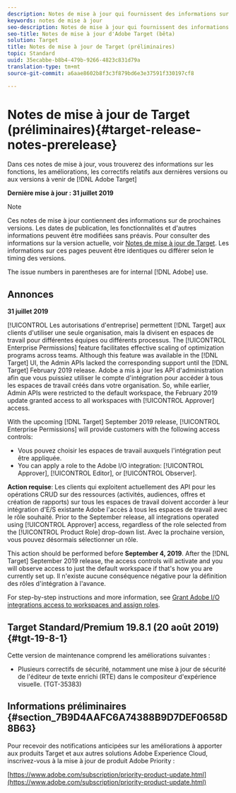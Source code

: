 ```yaml
---
description: Notes de mise à jour qui fournissent des informations sur les fonctionnalités, les améliorations et les correctifs pour les [! ! Versions DNL Adobe Target].
keywords: notes de mise à jour
seo-description: Notes de mise à jour qui fournissent des informations sur les fonctionnalités, les améliorations et les correctifs pour les [! ! Versions DNL Adobe Target].
seo-title: Notes de mise à jour d'Adobe Target (bêta)
solution: Target
title: Notes de mise à jour de Target (préliminaires)
topic: Standard
uuid: 35ecabbe-b8b4-479b-9266-4823c831d79a
translation-type: tm+mt
source-git-commit: a6aae8602b8f3c3f879bd6e3e37591f330197cf8

---
```



# Notes de mise à jour de Target (préliminaires){#target-release-notes-prerelease}

Dans ces notes de mise à jour, vous trouverez des informations sur les fonctions, les améliorations, les correctifs relatifs aux dernières versions ou aux versions à venir de [!DNL Adobe Target]

**Dernière mise à jour : 31 juillet 2019**

>[!NOTE]
>
>Ces notes de mise à jour contiennent des informations sur de prochaines versions. Les dates de publication, les fonctionnalités et d'autres informations peuvent être modifiées sans préavis. Pour consulter des informations sur la version actuelle, voir [Notes de mise à jour de Target](release-notes.md). Les informations sur ces pages peuvent être identiques ou différer selon le timing des versions.
>
>The issue numbers in parentheses are for internal [!DNL Adobe] use.

## Annonces

**31 juillet 2019**

[!UICONTROL Les autorisations d'entreprise] permettent [!DNL Target] aux clients d'utiliser une seule organisation, mais la divisent en espaces de travail pour différentes équipes ou différents processus. The [!UICONTROL Enterprise Permissions] feature facilitates effective scaling of optimization programs across teams. Although this feature was available in the [!DNL Target] UI, the Admin APIs lacked the corresponding support until the [!DNL Target] February 2019 release. Adobe a mis à jour les API d'administration afin que vous puissiez utiliser le compte d'intégration pour accéder à tous les espaces de travail créés dans votre organisation. So, while earlier, Admin APIs were restricted to the default workspace, the February 2019 update granted access to all workspaces with [!UICONTROL Approver] access.

With the upcoming [!DNL Target] September 2019 release, [!UICONTROL Enterprise Permissions] will provide customers with the following access controls:

* Vous pouvez choisir les espaces de travail auxquels l'intégration peut être appliquée.
* You can apply a role to the Adobe I/O integration: [!UICONTROL Approver], [!UICONTROL Editor], or [!UICONTROL Observer].

**Action requise**: Les clients qui exploitent actuellement des API pour les opérations CRUD sur des ressources (activités, audiences, offres et création de rapports) sur tous les espaces de travail doivent accorder à leur intégration d'E/S existante Adobe l'accès à tous les espaces de travail avec le rôle souhaité. Prior to the September release, all integrations operated using [!UICONTROL Approver] access, regardless of the role selected from the [!UICONTROL Product Role] drop-down list. Avec la prochaine version, vous pouvez désormais sélectionner un rôle.

This action should be performed before **September 4, 2019**. After the [!DNL Target] September 2019 release, the access controls will activate and you will observe access to just the default workspace if that's how you are currently set up. Il n'existe aucune conséquence négative pour la définition des rôles d'intégration à l'avance.

For step-by-step instructions and more information, see [Grant Adobe I/O integrations access to workspaces and assign roles](/help/administrating-target/c-user-management/property-channel/configure-adobe-io-integration.md).

## Target Standard/Premium 19.8.1 (20 août 2019) {#tgt-19-8-1}

Cette version de maintenance comprend les améliorations suivantes :

* Plusieurs correctifs de sécurité, notamment une mise à jour de sécurité de l'éditeur de texte enrichi (RTE) dans le compositeur d'expérience visuelle. (TGT-35383)

## Informations préliminaires {#section_7B9D4AAFC6A74388B9D7DEF0658D8B63}

Pour recevoir des notifications anticipées sur les améliorations à apporter aux produits Target et aux autres solutions Adobe Experience Cloud, inscrivez-vous à la mise à jour de produit Adobe Priority :

[https://www.adobe.com/subscription/priority-product-update.html](https://www.adobe.com/subscription/priority-product-update.html)
